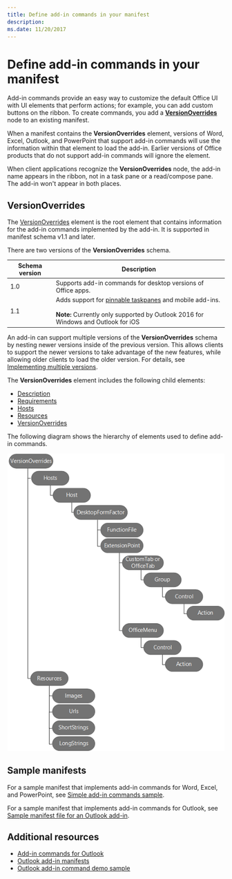 ```yaml
---
title: Define add-in commands in your manifest
description: 
ms.date: 11/20/2017 
---
```


# Define add-in commands in your manifest

Add-in commands provide an easy way to customize the default Office UI with UI elements that perform actions; for example, you can add custom buttons on the ribbon. To create commands, you add a **[VersionOverrides](/reference/manifest/versionoverrides.md)** node to an existing manifest. 

When a manifest contains the **VersionOverrides** element, versions of Word, Excel, Outlook, and PowerPoint that support add-in commands will use the information within that element to load the add-in. Earlier versions of Office products that do not support add-in commands will ignore the element.

When client applications recognize the  **VersionOverrides** node, the add-in name appears in the ribbon, not in a task pane or a read/compose pane. The add-in won't appear in both places.
 
## VersionOverrides

The  [VersionOverrides](/reference/manifest/versionoverrides.md) element is the root element that contains information for the add-in commands implemented by the add-in. It is supported in manifest schema v1.1 and later.

There are two versions of the **VersionOverrides** schema.

| Schema version | Description |
|----------------|-------------|
| 1.0 | Supports add-in commands for desktop versions of Office apps. | 
| 1.1 | Adds support for [pinnable taskpanes](https://docs.microsoft.com/outlook/add-ins/pinnable-taskpane) and mobile add-ins.<br/><br/>**Note:** Currently only supported by Outlook 2016 for Windows and Outlook for iOS |

An add-in can support multiple versions of the **VersionOverrides** schema by nesting newer versions inside of the previous version. This allows clients to support the newer versions to take advantage of the new features, while allowing older clients to load the older version. For details, see [Implementing multiple versions](/reference/manifest/versionoverrides.md#implementing-multiple-versions).

The **VersionOverrides** element includes the following child elements:

- [Description](/reference/manifest/description.md)
- [Requirements](/reference/manifest/requirements.md)
- [Hosts](/reference/manifest/hosts.md)
- [Resources](/reference/manifest/resources.md)
- [VersionOverrides](/reference/manifest/versionoverrides.md)

The following diagram shows the hierarchy of elements used to define add-in commands. 

![Hierarchy of add-in commands elements in the manifest](../images/version-overrides.png)

## Sample manifests

For a sample manifest that implements add-in commands for Word, Excel, and PowerPoint, see [Simple add-in commands sample](https://github.com/OfficeDev/Office-Add-in-Commands-Samples/tree/master/Simple).

For a sample manifest that implements add-in commands for Outlook, see [Sample manifest file for an Outlook add-in](https://github.com/OfficeDev/outlook-add-in-command-demo/blob/master/command-demo-manifest.xml).

## Additional resources

- [Add-in commands for Outlook](https://docs.microsoft.com/outlook/add-ins/add-in-commands-for-outlook)
- [Outlook add-in manifests](https://docs.microsoft.com/outlook/add-ins/manifests)
- [Outlook add-in command demo sample](https://github.com/OfficeDev/outlook-add-in-command-demo)
